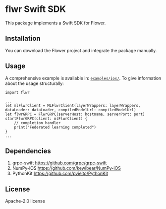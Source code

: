 # flwr Swift SDK

This package implements a Swift SDK for Flower.

## Installation

You can download the Flower project and integrate the package manually.

## Usage

A comprehensive example is available in: [```examples/ios/```](../../../examples/ios/README.md). To give information about the usage structurally: 

```
import flwr

...
let mlFlwrClient = MLFlwrClient(layerWrappers: layerWrappers, dataLoader: dataLoader, compiledModelUrl: compiledModelUrl)
let flwrGRPC = FlwrGRPC(serverHost: hostname, serverPort: port)
startFlwrGRPC(client: mlFlwrClient) {
    // completion handler
    print("Federated learning completed")
}
...
```

## Dependencies

1. grpc-swift https://github.com/grpc/grpc-swift
2. NumPy-iOS https://github.com/kewlbear/NumPy-iOS
3. PythonKit https://github.com/pvieito/PythonKit

## License

Apache-2.0 license
